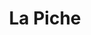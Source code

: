 ---
title: La Piche
nombre_comunidad: La Piche
municipio: Toluviejo
departamento: Sucre
descripcion: >-
  Comunidad campesina e indígena de Tolúviejo en los Montes de María. Tiene una
  dinámica comunitaria muy rica, con proyectos de atención infantil juvenil y
  familiar desde la Iglesia. También es zona forestal y minera por lo que hay
  proyectos de conservación de la serranía, de cultivos de cacao, rutas
  turísticas y explotación de la piedra caliza. Falta cohesionar mejor las
  iniciativas. Cuenta con un hostal y una Casa indígena
num_personas: 618
num_familias: 235
min_distancia_casco_urbano: 12
km_distancia_casco_urbano: 8
vias_acceso: 'via principal  pavimentada en mal estado '
infraestructura_comunitaria:
  - Instituciones educativas (IE)
  - Espacios deportivos
  - Casa Indígena
  - Hostal
notas_infraestructura_comunitaria: Cancha de fútbol con pantalla y cancha con pasto natural.
liderazgo_comunidad:
  - Asociaciones de productores que trabajan por sus objetivos individuales
  - ' más no tienen tejido entre sí'
  - ' la base social es amplia y en temas ambientales'
  - |2-
     productivos y comunitarios
    se requiere fortalecer comunitariamente
    Producción artesanal asociada para talla de la piedra
  - >-

    Satisfacción de FDS (explicar siglas) en metodologias de diálogo comunitario
    para usar el arte
  - ' la lúdica y cultura para hacer procesos de sanación '
inclusion_diversidad_genero: >-
  Niños y jóvenes en hijos de luz, apoyo de "roca madre"

  Cabildo Zenú, (360personas en el Cabildo)

  20 jóvenes en proceso de participación de iglesia cristiana.

  No hay organización de mujeres con enfoque de género, pero sí están vinculadas
  en actividades productivas alrededor del picado de la Piedra.
comentarios_conectividad: Hay acceso a internet, se mantiene estable si hay energía eléctrica
punto_SOLE: Institución educativa
comentarios_punto_SOLE:
  - INSTITUCIÓN EDUCATIVA LA PICHE.
ppales_actividades_economicas_vocacion_productiva:
  - Turismo de naturaleza
  - Minería
comentarios_ppales_actividades_economicas_vocacion_productiva: |-
  Turismo de naturaleza.
  Minería artesanal.
comunidad_sostenible_uso_suelo: |-
  Zona de amortiguamiento de Serrania de Coraza
  Minería artesanal
  Producción agropecuaria
org_con_proyeccion:
  - Ecorruta
  - Asomineros de la Piche
  - Los independientes
servicios_publicos_comunidades_focalizadas:
  - Acueducto-Toluviejo
comunidades_focalizadas_educacion_infraestructura_educativa:
  - Institución educativa
comunidades_focalizadas_practicas_organizativas:
  - Asociación piscícola
  - Proyecto hijos de luz
  - Fundación para el Progreso y Desarrollo Familiar Social y humano
  - Conservación de la reserva forestal
  - Ecoruta
  - Asociación mineros de la Piche
  - La empresa Asociacion Agropecuaria Comunidad El Mango
  - Consejo Comunitario Ascocolando
  - Asociación de artesanos de la Piche
  - Consejo Comunitario Socilando
conectividad_minima: Bueno
iniciativas_priorizadas:
  - Minería
  - Turismo
org_focalizada:
  - Ecorruta
  - ASOMIL
  - Asociación Artesanos
riesgo: ''
otros_programas_USAID:
  - Nuestra Tierra Próspera
  - Riqueza Natural
alianzas_colaboradores:
  - Hay 6 empresas de minería
  - ' 3 comunitarias'
  - ' y tres independientes'
  - ' Pedramar'
  - ' Ecomarmol'
  - ' No han tenido intervención del SENA Ni trabajan articuladamente. (generan 100 empleos aproximadamente). Están en proceso de licencia ambiental y consulta previa. Han recibido apoyo de PNUD '
posibilidad_iniciativas_conjuntas_aliados_2:
  - Empresas de minería
actividades_ocio:
  - >-
    "Proyecto ""Hijos de la luz"" (Grupo folclórico con propietaria de Roca
    Madre)"
medios_comunicacion_narrativas_locales: []
num_visitas_realizadas: 40
num_diagnosticos_rurales_participativos_realizados: 1
infraestructura_salud_atencion_psicosocial:
  - Acompañamiento del PNUD
notas_infraestructura_salud_atencion_psicosocial: Acompañamiento del PNUD (cerrado).
num_visitas_predio: 5
url: /reportes/la-piche
layout: comunidad
download_file: /reportes/la-piche.pdf

---